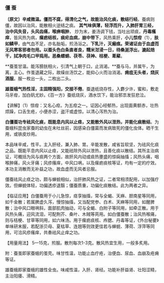 ### 僵 蚕

**〔原文〕辛咸微温。僵而不腐，得清化之气，故能治风化痰，散结行经**。蚕病则僵，故因以治风，能散相火逆结之痰。 **其气味俱薄，轻浮而升，入肺肝胃三经，治中风失音，头风齿痛，喉痹咽肿**， 炒为末，姜汤调下钱，当吐出顽痰，**丹毒瘙痒**，皆风热为病，**瘰疬结核，痰疟血病，崩中带下**，风热乘肝，**小儿惊疳**（1），**肤如鳞甲**，由气血不足，亦名胎垢，煎汤浴之。**下乳汁，灭瘢痕。荣诸证由于血虚而无风寒客邪者勿用。以蚕头色白条直者良，糯米泔浸一日，待桑涎浮出，漉起焙干，拭净肉毛口甲捣用。恶桑螵蛸、茯苓、茯神、桔梗、萆薢**。

**蚕茧甘温。能泻膀胱相火，引清气上朝于口，止消渴。**蚕与马，并属午，为离，主心。作茧退藏之际，故缲丝汤饮之，能抑心火而治消渴。**痈疽无头者，烧灰酒服**。服一枚出一头，二枚出二头。

**雄蚕蛾气热性淫，主固精强阳，交接不倦**。蚕退纸烧存性，入麝少许，蜜和，敷走马牙疳，加白矾尤妙。《百一方》蚕纸烧灰，酒水饮下，能治邪祟发狂悲泣。

【讲解】（1）惊疳：又名心疳。为五疳之一。证因心经郁热，出现面黄额赤，壮热烦躁，口舌生疮，小便赤涩，盗汗或虚惊。以清心泻热为治。

**白僵蚕功专祛风化痰，既能息内风以止痉，又能散外风以泄热，并能化痰散结**。为蚕蛾科昆虫家蚕的幼虫在未吐丝前，因感染白僵菌而发病致死的僵化虫体。晒干生用，或铁皮炒用。

本品味辛咸，性平。主入肝经，兼入肺、胃。辛能发散，咸省旨软坚，为祛风化痰之品。既能平息内风以止痉，又能祛除外风以泄热，且善化痰以散结。其所主治病证，可概括为风与痰两个方面，故肝风内动或痰热壅盛的惊痫抽搐；风热头痛，咽喉肿痛，风火牙痛；风疹瘙痒，中风口㖞，以及瘰疬痰核等证，均有一定的疗效。本功主消散而无补益之功，故血虚而无风者忌服。

僵蚕祛风止痉之功，颇与蝉蜕相似，治肝肺风热之证，二者常相须配用，以加强疗效。但蝉蜕体轻，功偏透疹退翳；僵蚕质重，功偏化痰散结。此为两者之异。

【临证应用】白僵蚕用于小儿急惊，痉孪抽搐，常与全蝎、天麻、胆南星等同用，如千金散；若属脾虚久泻，慢惊抽搐，又当配党参、白术、天麻等同用，如醒脾散；治中风口眼㖞斜，面部肌肉抽动，可与全蝎、白附子等同用，如牵正散。用于风热头痛，迎风流泪，可配荆芥、桑叶、木贼等苘用。如白僵蚕散；治风热喉痛，则与桔梗、甘草等同用，如六味汤。用于瘰疬痰核、痄腮、丹毒等证，《外台秘要》单味研末服，若配浙贝母、夏枯草、连翘等则效更佳若与蝉蜕、薄荷、浮萍等同用，可洽风疹瘙痒，共奏祛风止痒之功。

【用量用法】 5—15克，煎服。散剂每次1-3克。散风热宜生用，一般多炙用。

附：蚕茧即家蚕蛾的茧壳。味甘性温，功能止血疗疮，治便血、尿血、血崩及疮痈等证。

雄蚕蛾即家蚕蛾的雄性全虫。味咸性温，入肝、肾经。功能补肝益肾、壮阳涩精，主治阳痿、滑精。
